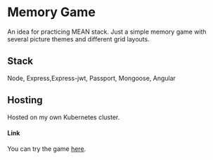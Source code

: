 # Memory Game

An idea for practicing MEAN stack. Just a simple memory game with several picture themes and different grid layouts.

## Stack

Node, Express,Express-jwt, Passport, Mongoose, Angular

## Hosting

Hosted on my own Kubernetes cluster.

#### Link
You can try the game [here].

   [here]: <https://matchmaker.tothadi.hu>
